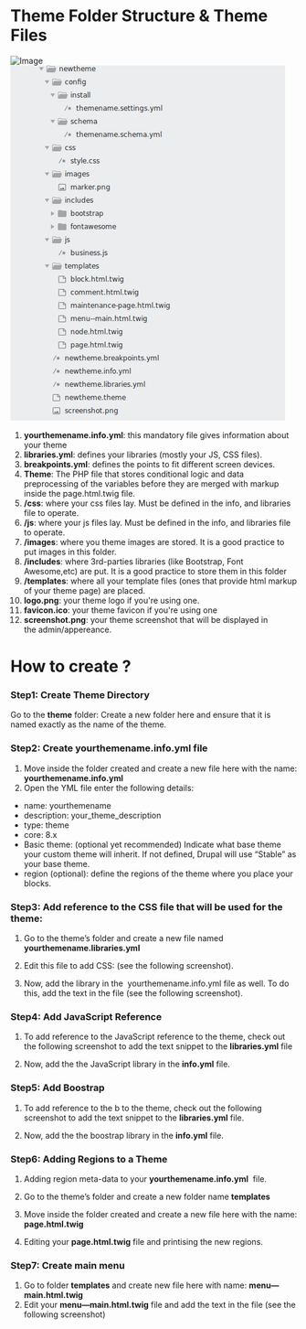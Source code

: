 # Theme Folder Structure & Theme Files
![Image](../images/structure.png?raw=true)
![Image](https://github.com/at-fe-rd/b-drupal-templating/blob/master/images/structure.png)
1. **yourthemename.info.yml**: this mandatory file gives information about your theme
2. **libraries.yml**: defines your libraries (mostly your JS, CSS files).
3. **breakpoints.yml**:  defines the points to fit different screen devices.
4. **Theme**: The PHP file that stores conditional logic and data preprocessing of the variables before they are merged with markup inside the page.html.twig file. 
5. **/css**: where your css files lay. Must be defined in the info, and libraries file to operate.
6. **/js**: where your js files lay. Must be defined in the info, and libraries file to operate.
7. **/images**: where you theme images are stored. It is a good practice to put images in this folder.
8. **/includes**: where 3rd-parties libraries (like Bootstrap, Font Awesome,etc) are put. It is a good practice to store them in this folder
9. **/templates**: where all your template files (ones that provide html markup of your theme page) are placed.
10. **logo.png**: your theme logo if you're using one.
11. **favicon.ico**: your theme favicon if you're using one
12. **screenshot.png**: your theme screenshot that will be displayed in the admin/appereance.
# How to create ?
### Step1: Create Theme Directory
Go to the **theme** folder: Create a new folder here and ensure that it is named exactly as the name of the theme.

### Step2: Create **yourthemename.info.yml** file
1. Move inside the folder created and create a new file here with the name: **yourthemename.info.yml**
2. Open the YML file  enter the following details:
- name: yourthemename
- description: your_theme_description
- type: theme
- core: 8.x
- Basic theme: (optional yet recommended)
Indicate what base theme your custom theme will inherit. If not defined, Drupal will use “Stable” as your base theme.
- region (optional): define the regions of the theme where you place your blocks. 
### Step3: Add reference to the CSS file that will be used for the theme:
1. Go to the theme’s folder and create a new file named **yourthemename.libraries.yml**
2. Edit this file to add CSS: (see the following screenshot).

3. Now, add the library in the  yourthemename.info.yml file as well. To do this, add the text in the file (see the following screenshot).

### Step4: Add JavaScript Reference
1. To add reference to the JavaScript reference to the theme, check out the following screenshot to add the text snippet to the **libraries.yml** file

2. Now, add the the JavaScript library in the **info.yml** file.

### Step5: Add Boostrap	
1. To add reference to the b to the theme, check out the following screenshot to add the text snippet to the **libraries.yml** file.

2. Now, add the the boostrap library in the **info.yml** file.

### Step6: Adding Regions to a Theme
1. Adding region meta-data to your **yourthemename.info.yml**  file.

2. Go to the theme’s folder and create a new folder name **templates**
3. Move inside the folder created and create a new file here with the name: **page.html.twig**
4. Editing your **page.html.twig** file and printising the new regions.

### Step7: Create main menu
1. Go to folder **templates** and create new file here with name: **menu—main.html.twig**
2. Edit your **menu—main.html.twig** file and add the text in the file (see the following screenshot)